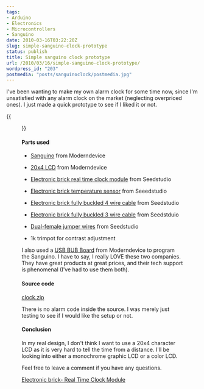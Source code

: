 ```yaml
---
tags:
- Arduino
- Electronics
- Microcontrollers
- Sanguino
date: 2010-03-16T03:22:20Z
slug: simple-sanguino-clock-prototype
status: publish
title: Simple sanguino clock prototype
url: /2010/03/16/simple-sanguino-clock-prototype/
wordpress_id: "203"
postmedia: "posts/sanguinoclock/postmedia.jpg"
---
```


I've been wanting to make my own alarm clock for some time now, since I'm unsatisfied with any alarm clock on the market (neglecting overpriced ones). I just made a quick prototype to see if I liked it or not.
<!--more-->

{{<figure src="/downloads/wp-content/uploads/2010/03/IMG_0113.jpg" title="Prototype overhead" size="1024x768" link="/downloads/wp-content/uploads/2010/03/IMG_0113.jpg">}}


#### Parts used


  * [Sanguino](http://www.moderndevice.com/products/sanguino) from Moderndevice

  * [20x4 LCD](http://www.moderndevice.com/products/20x4-blue-lcd) from Moderndevice

  * [Electronic brick real time clock module](http://www.seeedstudio.com/depot/electronic-brick-real-time-clock-moduleds1307-p-491.html?cPath=48_59) from Seedstudio

  * [Electronic brick temperature sensor](http://www.seeedstudio.com/depot/electronic-brick-temperature-sensoranalog-p-478.html?cPath=48_52) from Seeedstudio

  * [Electronic brick fully buckled 4 wire cable](http://www.seeedstudio.com/depot/electronic-brick-fully-buckled-4-wire-cable-p-486.html?cPath=48_57) from Seedstudio

  * [Electronic brick fully buckled 3 wire cable](http://www.seeedstudio.com/depot/electronic-brick-fully-buckled-3-wire-cable-p-485.html?cPath=48_57) from Seedstduio

  * [Dual-female jumper wires](http://www.seeedstudio.com/depot/1-pin-dualfemale-jumper-wire-100mm-50pcs-pack-p-260.html?cPath=34) from Seedstudio

  * 1k trimpot for contrast adjustment


I also used a [USB BUB Board](http://www.moderndevice.com/products/usb-bub) from Moderndevice to program the Sanguino. I have to say, I really LOVE these two companies. They have great products at great prices, and their tech support is phenomenal (I've had to use them both).


#### Source code


[clock.zip](/downloads/wp-content/uploads/2010/03/clock.zip)

There is no alarm code inside the source. I was merely just testing to see if I would like the setup or not.


#### Conclusion


In my real design, I don't think I want to use a 20x4 character LCD as it is very hard to tell the time from a distance. I'll be looking into either a monochrome graphic LCD or a color LCD.

Feel free to leave a comment if you have any questions.


[Electronic brick- Real Time Clock Module](http://www.seeedstudio.com/depot/electronic-brick-real-time-clock-moduleds1307-p-491.html?cPath=48_59)
